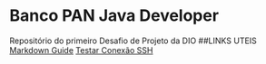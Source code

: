 # Banco PAN Java Developer
Repositório do primeiro Desafio de Projeto da DIO
##LINKS UTEIS
[Markdown Guide](https://www.markdownguide.org)
[Testar Conexão SSH](https://docs.github.com/pt/authentication/connecting-to-github-with-ssh/testing-your-ssh-connection)
